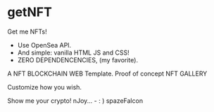 # getNFT
Get me NFTs! 
- Use OpenSea API. 
- And simple: vanilla HTML JS and CSS!
- ZERO DEPENDENCENCIES, (my favorite). 

A NFT BLOCKCHAIN WEB Template.
Proof of concept NFT GALLERY

Customize how you wish.

Show me your crypto!
nJoy... - : ) spazeFalcon
